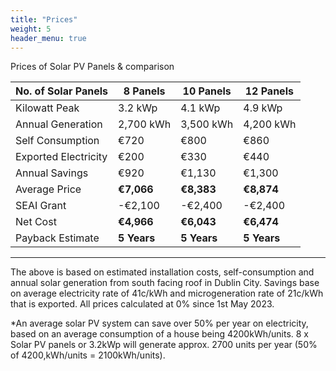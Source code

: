 ```yaml
---
title: "Prices"
weight: 5
header_menu: true
---
```

Prices of Solar PV Panels & comparison

|No. of Solar Panels  |  8 Panels | 10 Panels   | 12 Panels    | 
|---------------------|-----------|-------------|--------------|
| Kilowatt Peak       | 3.2 kWp   | 4.1 kWp     | 4.9 kWp      |
| Annual Generation   | 2,700 kWh | 3,500 kWh   | 4,200 kWh    |
| Self Consumption    | €720      | €800        | €860         |
| Exported Electricity| €200      | €330        | €440         |
| Annual Savings      | €920      | €1,130      | €1,300       |
| Average Price       | **€7,066**|**€8,383**	|**€8,874**    |
| SEAI Grant	      |-€2,100	  |-€2,400	    |-€2,400       |
| Net Cost	          |**€4,966** |**€6,043**	|**€6,474**    |
| Payback Estimate	  |**5 Years**|**5 Years** 	|**5 Years**   |
---
The above is based on estimated installation costs, self-consumption and annual solar generation from south facing roof in Dublin City. Savings base on average electricity rate of 41c/kWh and microgeneration rate of 21c/kWh that is exported. All prices calculated at 0% since 1st May 2023.

*An average solar PV system can save over 50% per year on electricity, based on an average consumption of a house being 4200kWh/units. 8 x Solar PV panels or 3.2kWp will generate approx. 2700 units per year (50% of 4200,kWh/units = 2100kWh/units).
